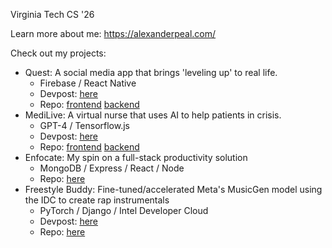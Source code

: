 Virginia Tech CS '26

Learn more about me: https://alexanderpeal.com/

Check out my projects:
- Quest: A social media app that brings 'leveling up' to real life.
  - Firebase / React Native
  - Devpost: [here](https://devpost.com/software/quest-4pho0a)
  - Repo: [frontend](https://github.com/aneil04/quest) [backend](https://github.com/avimahesh21/Quest-backend)
- MediLive: A virtual nurse that uses AI to help patients in crisis.
  - GPT-4 / Tensorflow.js
  - Devpost: [here](https://devpost.com/software/medilive)
  - Repo: [frontend](https://github.com/avimahesh21/MediLive-frontend) [backend](https://github.com/avimahesh21/MediLive-backend)
- Enfocate: My spin on a full-stack productivity solution
  - MongoDB / Express / React / Node
  - Repo: [here](https://github.com/alexanderpeal/enfocate)
- Freestyle Buddy: Fine-tuned/accelerated Meta's MusicGen model using the IDC to create rap instrumentals
  - PyTorch / Django / Intel Developer Cloud
  - Devpost: [here](https://devpost.com/software/freestyle-buddy)
  - Repo: [here](https://github.com/alexanderpeal/freestyle-buddy)
